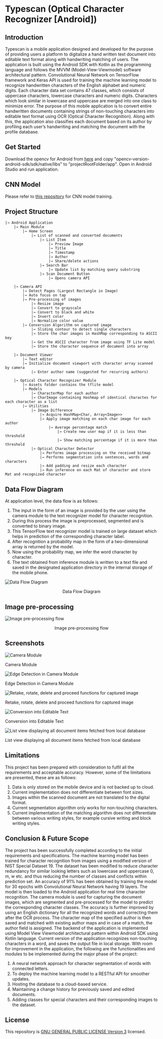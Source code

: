 # Typescan (Optical Character Recognizer [Android])


## Introduction

Typescan is a mobile application designed and developed for the purpose of providing users a platform to digitalize a hand written text document into editable text format along with handwriting matching of users. The application is built using the Android SDK with Kotlin as the programming language and follows the MVVM (Model-View-Viewmodel) software architectural pattern. Convolutional Neural Network on TensorFlow framework and Keras API is used for training the machine learning model to recognize handwritten characters of the English alphabet and numeric digits. Each character data set contains 47 classes, which consists of uppercase characters, lowercase characters and numeric digits. Characters which look similar in lowercase and uppercase are merged into one class to minimize error. The purpose of this mobile application is to convert entire handwritten documents containing strings of non-touching characters into editable text format using OCR (Optical Character
Recognition). Along with this, the application also classifies each document based on its author by profiling each user’s handwriting and matching the document with the profile database.


## Get Started

Download the opencv for Android from [here](https://sourceforge.net/projects/opencvlibrary/files/opencv-android/) and copy "opencv-version-android-sdk/sdk/native/libs" to "projectRootFolder/app".
Open in Android Studio and run application.


## CNN Model

Please refer to [this repository](https://github.com/aayushsharma9/ocr-cnn) for CNN model training.


## Project Structure

    |→ Android Application
        |→ Main Module
            |→ Home Screen
                |→ List of scanned and converted documents
                    |→ List Item
                        |→ Preview Image
                        |→ Title
                        |→ Timestamp
                        |→ Author
                        |→ Share/delete actions
                    |→ Search Bar
                        |→ Update list by matching query substring
                    |→ Scan Document Button
                        |→ Opens camera API

        |→ Camera API
            |→ Detect Pages (Largest Rectangle in Image)
            |→ Auto focus on tap
            |→ Pre-processing of images
                |→ Resize image
                |→ Convert to grayscale
                |→ Convert to black and white
                |→ Invert color
                |→ Normalize color value
            |→ Conversion Algorithm on captured image
                |→ Sliding contour to detect single characters
                |→ Store the char images in HashMap corresponding to ASCII key
                |→ Get the ASCII character from image using TF Lite model
                |→ Store the character sequence of document into array

        |→ Document Viewer
            |→ Text editor
            |→ Initialize document viewport with character array scanned by camera
                |→ Enter author name (suggested for recurring authors)

        |→ Optical Character Recognizer Module
            |→ Assets folder contains the tflite model
            |→ Models
                |→ CharacterMap for each author
                |→ CharImage containing Hashmap of identical charactes for each character as a list
            |→ Utilities
                |→ Image Difference
                    |→ Acquire HashMap<Char, Array<Image>>
                    |→ Apply image matching on each char image for each author
                        |→ Average percentage match
                            |→ Create new user map if it is less than threshold
                            |→ Show matching percentage if it is more than threshold
                |→ Optical Character Detector
                    |→ Performs image processing on the received bitmap
                    |→ Performs segmentation into sentences, words and characters
                    |→ Add padding and resize each character
                    |→ Run inference on each Mat of character and store Mat and recognized character


## Data Flow Diagram

At application level, the data flow is as follows:
1. The input in the form of an image is provided by the user using the camera module to the text recognizer model for character recognition.
2. During this process the image is preprocessed, segmented and is converted to binary image.
3. This TensorFlow text recognizer model is trained on large dataset which helps in prediction of the corresponding character label.
4. After recognition a probability map in the form of a two-dimensional array is returned by the model.
5. Now using the probability map, we infer the word character by character.
6. The text obtained from inference module is written to a text file and saved in the designated application directory in the internal storage of the mobile phone.


![Data Flow Diagram](https://drive.google.com/uc?export=view&id=1Dh1XpFYTGBn-zf_svMd4lH9bps5YMQW2)
<p align=center>Data Flow Diagram</p>


## Image pre-processing


![Image pre-processing flow](https://drive.google.com/uc?export=view&id=1R1Pm-bOb09_2eCoEYMUOHtkL3KbW8ewY)
<p align=center>Image pre-processing flow</p>


## Screenshots

![Camera Module](https://drive.google.com/uc?export=view&id=1EqRa5_EjS7c9dc28cUkp6H5d7ET0wLiA)
<p align=left>Camera Module</p>


![Edge Detection in Camera Module](https://drive.google.com/uc?export=view&id=1qpX-7X_rGMwIFmB94mGMfQVBwiVpFYJI)
<p align=left>Edge Detection in Camera Module</p>


![Retake, rotate, delete and proceed functions for captured image](https://drive.google.com/uc?export=view&id=11Xr7WLy9hdikz9f9v94kVnFmrLPJaonc)
<p align=left>Retake, rotate, delete and proceed functions for captured image</p>


![Conversion into Editable Text](https://drive.google.com/uc?export=view&id=1I_J6v-dLb3-9cwhYplwYvnlgVJmHJ9B2)
<p align=left>Conversion into Editable Text</p>


![List view displaying all document items fetched from local database](https://drive.google.com/uc?export=view&id=122Jj8Tmf1_3Xgkji5dj0V1xWmqqVEyrM)
<p align=left>List view displaying all document items fetched from local database</p>



## Limitations

This project has been prepared with consideration to fulfil all the requirements and acceptable accuracy. However, some of the limitations are presented, these are as follows:

1. Data is only stored on the mobile device and is not backed up to cloud.
2. Current implementation does not differentiate between font sizes.
3. Images within the scanned document are not translated to the digital format.
4. Current segmentation algorithm only works for non-touching characters.
5. Current implementation of the matching algorithm does not differentiate between various writing styles, for example cursive writing and block writing styles.


## Conclusion & Future Scope

The project has been successfully completed according to the initial requirements and specifications. The machine learning model has been trained for character recognition from images using a modified version of NIST Special Dataset 19. The dataset has been modified to reduce character redundancy for similar looking letters such as lowercase and uppercase 0, m, w etc. and thus reducing the number of classes and conflicts within prediction set. An accuracy of 91% has been obtained by training the model for 30 epochs with Convolutional Neural Network having 19 layers. The model is then loaded to the Android application for real time character recognition. The camera module is used for capturing the document images, which are segmented and pre-processed for the model to predict the corresponding character classes. The accuracy is further improved by using an English dictionary for all the recognized words and correcting them after the OCR process. The character map of the specified author is then saved and matched with existing author maps and in case of a match, the author field is assigned. The backend of the application is implemented using Model View Viewmodel architectural pattern within Android SDK using Kotlin language. Current version of the application recognizes non-touching characters in a word, and saves the output file in local storage. With room for improvement in the application, the following are the functionalities and modules to be implemented during the major phase of the project:

1. A neural network approach for character segmentation of words with connected letters.
2. To deploy the machine learning model to a RESTful API for smoother updates.
3. Hosting the database to a cloud-based service.
4. Maintaining a change history for previously saved and edited documents.
5. Adding classes for special characters and their corresponding images to the dataset.


## License

This repository is [GNU GENERAL PUBLIC LICENSE Version 3](LICENSE) licensed.

